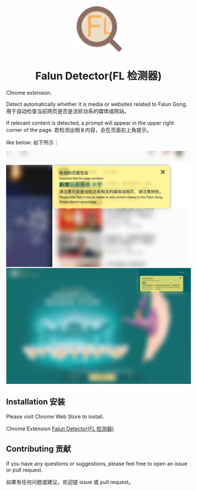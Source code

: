 <p align="center">
  <img src="./images/fullIcon.png" alt="Falun Detector Logo"/>
</p>

<h1 align="center">
  Falun Detector(FL 检测器)
</h1>

Chrome extension.

Detect automatically whether it is media or websites related to Falun Gong.
用于自动检查当前网页是否是法轮功系的媒体或网站。

If relevant content is detected, a prompt will appear in the upper right corner of the page.
若检测出相关内容，会在页面右上角提示。

like below:
如下所示：

![](./assets/sample.png)
![](./assets/sample2.png)

## Installation 安装

Please visit Chrome Web Store to install.

Chrome Extension [Falun Detector(FL 检测器)](https://chromewebstore.google.com/detail/falun-detectorfl%E6%A3%80%E6%B5%8B%E5%99%A8/offfnjcopfmjjlgicomblholdioonenc)

## Contributing 贡献

If you have any questions or suggestions, please feel free to open an issue or pull request.

如果有任何问题或建议，欢迎提 issue 或 pull request。
